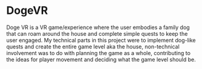 # DogeVR

Doge VR is a VR game/experience where the user embodies a family dog that can roam around the house and complete simple quests to keep the user engaged. My technical parts in this project were to implement dog-like quests and create the entire game level aka the house, non-technical involvement was to do with planning the game as a whole, contributing to the ideas for player movement and deciding what the game level should be.
